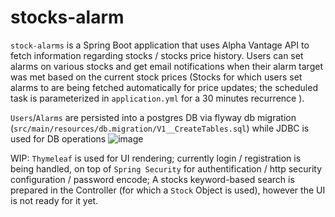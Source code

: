 # stocks-alarm

`stock-alarms` is a Spring Boot application that uses Alpha Vantage API to fetch information regarding stocks / stocks price history. Users can set alarms on various stocks and get email notifications when their alarm target was met based on the current stock prices (Stocks for which users set alarms to are being fetched automatically for price updates; the scheduled task is parameterized in `application.yml` for a 30 minutes recurrence ).
 
`Users`/`Alarms` are persisted into a postgres DB via flyway db migration (`src/main/resources/db.migration/V1__CreateTables.sql`) while JDBC is used for DB operations
![image](https://i.imgur.com/r0iJP5A.png)

WIP: `Thymeleaf` is used for UI rendering; currently login / registration is being handled, on top of `Spring Security` for authentification / http security configuration / password encode; A stocks keyword-based search is prepared in the Controller (for which a `Stock` Object is used), however the UI is not ready for it yet.
